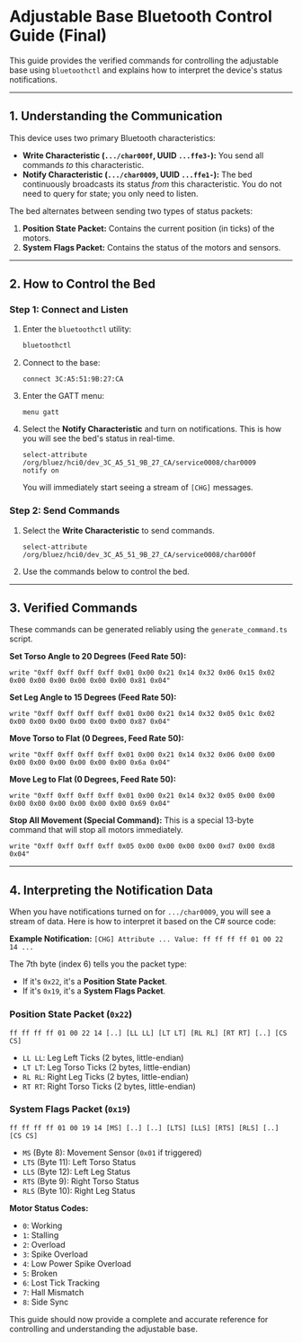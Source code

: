 # Adjustable Base Bluetooth Control Guide (Final)

This guide provides the verified commands for controlling the adjustable base using `bluetoothctl` and explains how to interpret the device's status notifications.

---

## 1. Understanding the Communication

This device uses two primary Bluetooth characteristics:

-   **Write Characteristic (`.../char000f`, UUID `...ffe3-`):** You send all commands *to* this characteristic.
-   **Notify Characteristic (`.../char0009`, UUID `...ffe1-`):** The bed continuously broadcasts its status *from* this characteristic. You do not need to query for state; you only need to listen.

The bed alternates between sending two types of status packets:
1.  **Position State Packet:** Contains the current position (in ticks) of the motors.
2.  **System Flags Packet:** Contains the status of the motors and sensors.

---

## 2. How to Control the Bed

### Step 1: Connect and Listen

1.  Enter the `bluetoothctl` utility:
    ```bash
    bluetoothctl
    ```
2.  Connect to the base:
    ```
    connect 3C:A5:51:9B:27:CA
    ```
3.  Enter the GATT menu:
    ```
    menu gatt
    ```
4.  Select the **Notify Characteristic** and turn on notifications. This is how you will see the bed's status in real-time.
    ```
    select-attribute /org/bluez/hci0/dev_3C_A5_51_9B_27_CA/service0008/char0009
    notify on
    ```
    You will immediately start seeing a stream of `[CHG]` messages.

### Step 2: Send Commands

1.  Select the **Write Characteristic** to send commands.
    ```
    select-attribute /org/bluez/hci0/dev_3C_A5_51_9B_27_CA/service0008/char000f
    ```
2.  Use the commands below to control the bed.

---

## 3. Verified Commands

These commands can be generated reliably using the `generate_command.ts` script.

**Set Torso Angle to 20 Degrees (Feed Rate 50):**
```
write "0xff 0xff 0xff 0xff 0x01 0x00 0x21 0x14 0x32 0x06 0x15 0x02 0x00 0x00 0x00 0x00 0x00 0x00 0x81 0x04"
```

**Set Leg Angle to 15 Degrees (Feed Rate 50):**
```
write "0xff 0xff 0xff 0xff 0x01 0x00 0x21 0x14 0x32 0x05 0x1c 0x02 0x00 0x00 0x00 0x00 0x00 0x00 0x87 0x04"
```

**Move Torso to Flat (0 Degrees, Feed Rate 50):**
```
write "0xff 0xff 0xff 0xff 0x01 0x00 0x21 0x14 0x32 0x06 0x00 0x00 0x00 0x00 0x00 0x00 0x00 0x00 0x6a 0x04"
```

**Move Leg to Flat (0 Degrees, Feed Rate 50):**
```
write "0xff 0xff 0xff 0xff 0x01 0x00 0x21 0x14 0x32 0x05 0x00 0x00 0x00 0x00 0x00 0x00 0x00 0x00 0x69 0x04"
```

**Stop All Movement (Special Command):**
This is a special 13-byte command that will stop all motors immediately.
```
write "0xff 0xff 0xff 0xff 0x05 0x00 0x00 0x00 0x00 0xd7 0x00 0xd8 0x04"
```

---

## 4. Interpreting the Notification Data

When you have notifications turned on for `.../char0009`, you will see a stream of data. Here is how to interpret it based on the C# source code:

**Example Notification:**
`[CHG] Attribute ... Value: ff ff ff ff 01 00 22 14 ...`

The 7th byte (index 6) tells you the packet type:
*   If it's `0x22`, it's a **Position State Packet**.
*   If it's `0x19`, it's a **System Flags Packet**.

### Position State Packet (`0x22`)

`ff ff ff ff 01 00 22 14 [..] [LL LL] [LT LT] [RL RL] [RT RT] [..] [CS CS]`

*   `LL LL`: Leg Left Ticks (2 bytes, little-endian)
*   `LT LT`: Leg Torso Ticks (2 bytes, little-endian)
*   `RL RL`: Right Leg Ticks (2 bytes, little-endian)
*   `RT RT`: Right Torso Ticks (2 bytes, little-endian)

### System Flags Packet (`0x19`)

`ff ff ff ff 01 00 19 14 [MS] [..] [..] [LTS] [LLS] [RTS] [RLS] [..] [CS CS]`

*   `MS` (Byte 8): Movement Sensor (`0x01` if triggered)
*   `LTS` (Byte 11): Left Torso Status
*   `LLS` (Byte 12): Left Leg Status
*   `RTS` (Byte 9): Right Torso Status
*   `RLS` (Byte 10): Right Leg Status

**Motor Status Codes:**
*   `0`: Working
*   `1`: Stalling
*   `2`: Overload
*   `3`: Spike Overload
*   `4`: Low Power Spike Overload
*   `5`: Broken
*   `6`: Lost Tick Tracking
*   `7`: Hall Mismatch
*   `8`: Side Sync

This guide should now provide a complete and accurate reference for controlling and understanding the adjustable base.
